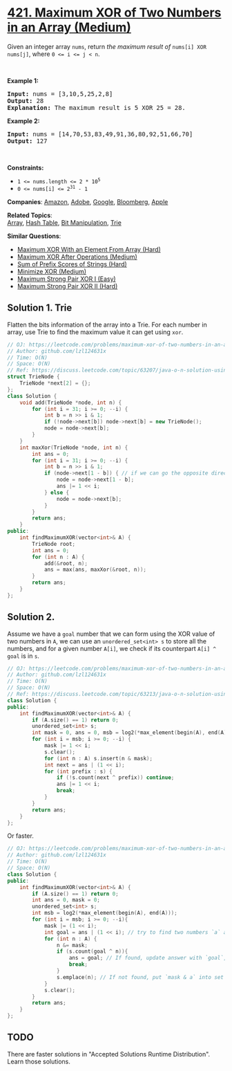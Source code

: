 # [421. Maximum XOR of Two Numbers in an Array (Medium)](https://leetcode.com/problems/maximum-xor-of-two-numbers-in-an-array)

<p>Given an integer array <code>nums</code>, return <em>the maximum result of </em><code>nums[i] XOR nums[j]</code>, where <code>0 &lt;= i &lt;= j &lt; n</code>.</p>

<p>&nbsp;</p>
<p><strong class="example">Example 1:</strong></p>

<pre>
<strong>Input:</strong> nums = [3,10,5,25,2,8]
<strong>Output:</strong> 28
<strong>Explanation:</strong> The maximum result is 5 XOR 25 = 28.
</pre>

<p><strong class="example">Example 2:</strong></p>

<pre>
<strong>Input:</strong> nums = [14,70,53,83,49,91,36,80,92,51,66,70]
<strong>Output:</strong> 127
</pre>

<p>&nbsp;</p>
<p><strong>Constraints:</strong></p>

<ul>
	<li><code>1 &lt;= nums.length &lt;= 2 * 10<sup>5</sup></code></li>
	<li><code>0 &lt;= nums[i] &lt;= 2<sup>31</sup> - 1</code></li>
</ul>


**Companies**:
[Amazon](https://leetcode.com/company/amazon), [Adobe](https://leetcode.com/company/adobe), [Google](https://leetcode.com/company/google), [Bloomberg](https://leetcode.com/company/bloomberg), [Apple](https://leetcode.com/company/apple)

**Related Topics**:  
[Array](https://leetcode.com/tag/array), [Hash Table](https://leetcode.com/tag/hash-table), [Bit Manipulation](https://leetcode.com/tag/bit-manipulation), [Trie](https://leetcode.com/tag/trie)

**Similar Questions**:
* [Maximum XOR With an Element From Array (Hard)](https://leetcode.com/problems/maximum-xor-with-an-element-from-array)
* [Maximum XOR After Operations  (Medium)](https://leetcode.com/problems/maximum-xor-after-operations)
* [Sum of Prefix Scores of Strings (Hard)](https://leetcode.com/problems/sum-of-prefix-scores-of-strings)
* [Minimize XOR (Medium)](https://leetcode.com/problems/minimize-xor)
* [Maximum Strong Pair XOR I (Easy)](https://leetcode.com/problems/maximum-strong-pair-xor-i)
* [Maximum Strong Pair XOR II (Hard)](https://leetcode.com/problems/maximum-strong-pair-xor-ii)

## Solution 1. Trie

Flatten the bits information of the array into a Trie. For each number in array, use Trie to find the maximum value it can get using `xor`.

```cpp
// OJ: https://leetcode.com/problems/maximum-xor-of-two-numbers-in-an-array/
// Author: github.com/lzl124631x
// Time: O(N)
// Space: O(N)
// Ref: https://discuss.leetcode.com/topic/63207/java-o-n-solution-using-trie
struct TrieNode {
    TrieNode *next[2] = {};
};
class Solution {
    void add(TrieNode *node, int n) {
        for (int i = 31; i >= 0; --i) {
            int b = n >> i & 1;
            if (!node->next[b]) node->next[b] = new TrieNode();
            node = node->next[b];
        }
    }
    int maxXor(TrieNode *node, int n) {
        int ans = 0;
        for (int i = 31; i >= 0; --i) {
            int b = n >> i & 1;
            if (node->next[1 - b]) { // if we can go the opposite direction, do it.
                node = node->next[1 - b];
                ans |= 1 << i;
            } else {
                node = node->next[b];
            }
        }
        return ans;
    }
public:
    int findMaximumXOR(vector<int>& A) {
        TrieNode root;
        int ans = 0;
        for (int n : A) {
            add(&root, n);
            ans = max(ans, maxXor(&root, n));
        }
        return ans;
    }
};
```

## Solution 2.

Assume we have a `goal` number that we can form using the XOR value of two numbers in `A`, we can use an `unordered_set<int> s` to store all the numbers, and for a given number `A[i]`, we check if its counterpart `A[i] ^ goal` is in `s`.

```cpp
// OJ: https://leetcode.com/problems/maximum-xor-of-two-numbers-in-an-array/
// Author: github.com/lzl124631x
// Time: O(N)
// Space: O(N)
// Ref: https://discuss.leetcode.com/topic/63213/java-o-n-solution-using-bit-manipulation-and-hashmap
class Solution {
public:
    int findMaximumXOR(vector<int>& A) {
        if (A.size() == 1) return 0;
        unordered_set<int> s;
        int mask = 0, ans = 0, msb = log2(*max_element(begin(A), end(A)));
        for (int i = msb; i >= 0; --i) {
            mask |= 1 << i;
            s.clear();
            for (int n : A) s.insert(n & mask);
            int next = ans | (1 << i);
            for (int prefix : s) {
                if (!s.count(next ^ prefix)) continue;
                ans |= 1 << i;
                break;
            }
        }
        return ans;
    }
};
```

Or faster.

```cpp
// OJ: https://leetcode.com/problems/maximum-xor-of-two-numbers-in-an-array
// Author: github.com/lzl124631x
// Time: O(N)
// Space: O(N)
class Solution {
public:
    int findMaximumXOR(vector<int>& A) {
        if (A.size() == 1) return 0;
        int ans = 0, mask = 0;
        unordered_set<int> s;
        int msb = log2(*max_element(begin(A), end(A)));
        for (int i = msb; i >= 0; --i){
            mask |= (1 << i);
            int goal = ans | (1 << i); // try to find two numbers `a` and `b` that can form `goal` via `(mask & a) ^ (mask ^ b)`.
            for (int n : A) {
                n &= mask;
                if (s.count(goal ^ n)){
                    ans = goal; // If found, update answer with `goal`, and break
                    break;
                }
                s.emplace(n); // If not found, put `mask & a` into set
            }
            s.clear();
        }
        return ans;
    }
};
```


## TODO

There are faster solutions in "Accepted Solutions Runtime Distribution". Learn those solutions.